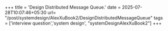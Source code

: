 +++
title = 'Design Distributed Message Queue.'
date = 2025-07-28T10:07:46+05:30
url= "/post/systemdesign/AlexXuBook2/DesignDistributedMessageQueue"
tags = ['interview question','system design', "systemDesignAlexXuBook2"]
+++

